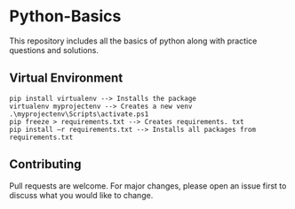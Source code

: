# Python-Basics
This repository includes all the basics of python along with practice questions and solutions. 

## Virtual Environment
```env
pip install virtualenv --> Installs the package
virtualenv myprojectenv --> Creates a new venv
.\myprojectenv\Scripts\activate.ps1 
pip freeze > requirements.txt --> Creates requirements. txt
pip install –r requirements.txt --> Installs all packages from requirements.txt
```
## Contributing
Pull requests are welcome. For major changes, please open an issue first to discuss what you would like to change.
